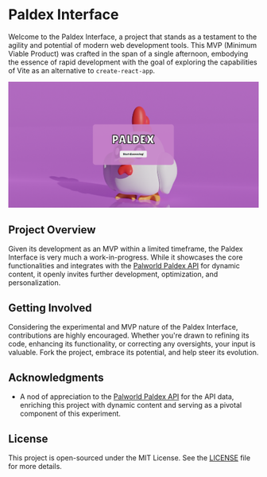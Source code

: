 # Paldex Interface

Welcome to the Paldex Interface, a project that stands as a testament to the agility and potential of modern web development tools. This MVP (Minimum Viable Product) was crafted in the span of a single afternoon, embodying the essence of rapid development with the goal of exploring the capabilities of Vite as an alternative to `create-react-app`.

![home screenshot](image.png)

## Project Overview

Given its development as an MVP within a limited timeframe, the Paldex Interface is very much a work-in-progress. While it showcases the core functionalities and integrates with the [Palworld Paldex API](https://github.com/mlg404/palworld-paldex-api) for dynamic content, it openly invites further development, optimization, and personalization.

## Getting Involved

Considering the experimental and MVP nature of the Paldex Interface, contributions are highly encouraged. Whether you're drawn to refining its code, enhancing its functionality, or correcting any oversights, your input is valuable. Fork the project, embrace its potential, and help steer its evolution.

## Acknowledgments

- A nod of appreciation to the [Palworld Paldex API](https://github.com/mlg404/palworld-paldex-api) for the API data, enriching this project with dynamic content and serving as a pivotal component of this experiment.

## License

This project is open-sourced under the MIT License. See the [LICENSE](LICENSE) file for more details.
